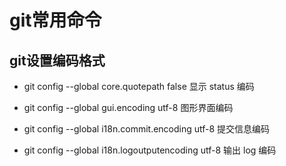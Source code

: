 # git常用命令



## git设置编码格式



- git config --global core.quotepath false   显示 status 编码

- git config --global gui.encoding utf-8  图形界面编码

- git config --global i18n.commit.encoding utf-8  提交信息编码

- git config --global i18n.logoutputencoding utf-8  输出 log 编码



